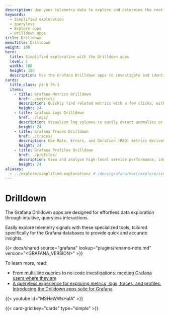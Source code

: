 ```yaml
---
description: Use your telemetry data to explore and determine the root cause of issues without performing queries.
keywords:
  - Simplified exploration
  - queryless
  - Explore apps
  - Drilldown apps
title: Drilldown
menuTitle: Drilldown
weight: 100
hero:
  title: Simplified exploration with the Drilldown apps
  level: 1
  width: 100
  height: 100
  description: Use the Grafana Drilldown apps to investigate and identify issues using telemetry data.
cards:
  title_class: pt-0 lh-1
  items:
    - title: Grafana Metrics Drilldown
      href: ./metrics/
      description: Quickly find related metrics with a few clicks, without needing to write PromQL queries to retrieve metrics.
      height: 24
    - title: Grafana Logs Drilldown
      href: ./logs/
      description: Visualize log volumes to easily detect anomalies or significant changes over time, without needing to compose LogQL queries.
      height: 24
    - title: Grafana Traces Drilldown
      href: ./traces/
      description: Use Rate, Errors, and Duration (RED) metrics derived from traces to investigate and understand errors and latency issues within complex distributed systems.
      height: 24
    - title: Grafana Profiles Drilldown
      href: ./profiles/
      description: View and analyze high-level service performance, identify problem processes for optimization, and diagnose issues to determine root causes.
      height: 24
aliases:
  - ../explore/simplified-exploration/ # /docs/grafana/next/explore/simplified-exploration/
---
```


# Drilldown

The Grafana Drilldown apps are designed for effortless data exploration through intuitive, queryless interactions.

Easily explore telemetry signals with these specialized tools, tailored specifically for the Grafana databases to provide quick and accurate insights.

{{< docs/shared source="grafana" lookup="plugins/rename-note.md" version="<GRAFANA_VERSION>" >}}

To learn more, read:

- [From multi-line queries to no-code investigations: meeting Grafana users where they are](https://grafana.com/blog/2024/10/22/from-multi-line-queries-to-no-code-investigations-meeting-grafana-users-where-they-are/)
- [A queryless experience for exploring metrics, logs, traces, and profiles: Introducing the Drilldown apps suite for Grafana](https://grafana.com/blog/2024/09/24/queryless-metrics-logs-traces-profiles/).

{{< youtube id="MSHeWWsHaIA" >}}

{{< card-grid key="cards" type="simple" >}}
